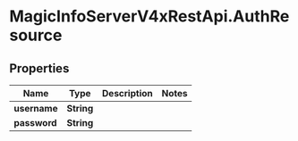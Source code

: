 # MagicInfoServerV4xRestApi.AuthResource

## Properties
Name | Type | Description | Notes
------------ | ------------- | ------------- | -------------
**username** | **String** |  | 
**password** | **String** |  | 


